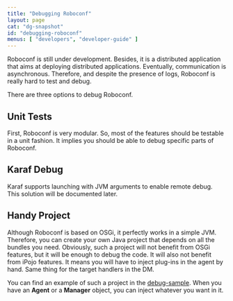 ```yaml
---
title: "Debugging Roboconf"
layout: page
cat: "dg-snapshot"
id: "debugging-roboconf"
menus: [ "developers", "developer-guide" ]
---
```


Roboconf is still under development.
Besides, it is a distributed application that aims at deploying distributed applications.
Eventually, communication is asynchronous. Therefore, and despite the presence of logs,
Roboconf is really hard to test and debug.

There are three options to debug Roboconf.


## Unit Tests

First, Roboconf is very modular.
So, most of the features should be testable in a unit fashion. It implies you should be
able to debug specific parts of Roboconf.


## Karaf Debug

Karaf supports launching with JVM arguments to enable remote debug.
This solution will be documented later.


## Handy Project

Although Roboconf is based on OSGi, it perfectly works in a simple JVM.
Therefore, you can create your own Java project that depends on all the bundles you need.
Obviously, such a project will not benefit from OSGi features, but it will be enough to
debug the code. It will also not benefit from iPojo features. It means you will have to
inject plug-ins in the agent by hand. Same thing for the target handlers in the DM.

You can find an example of such a project in the [debug-sample](https://github.com/vincent-zurczak/roboconf-debug-sample).
When you have an **Agent** or a **Manager** object, you can inject whatever you want in it.
